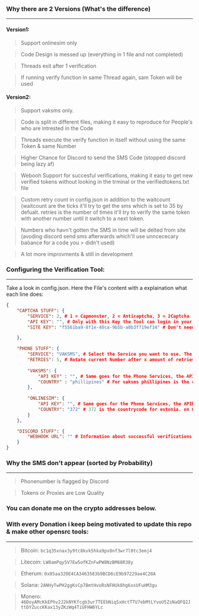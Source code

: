 ### Why there are 2 Versions (What's the difference)
------------------------------------
#### Version1:
> Support onlinesim only

> Code Design is messed up (everything in 1 file and not completed)

> Threads exit after 1 verification

> If running verify function in same Thread again, sam Token will be used

#### Version2:
> Support vaksms only.

> Code is split in different files, making it easy to reproduce for People's who are intrested in the Code

> Threads execute the verify function in itself without using the same Token & same Number

> Higher Chance for Discord to send the SMS Code (stopped discord being lazy af)

> Webooh Support for succesful verifications, making it easy to get new verified tokens without looking in the trminal or the verifiedtokens.txt file

> Custom retry count in config.json in addition to the waitcount (waitcount are the ticks it'll try to get the sms which is set to 35 by defualt. retries is the number of times it'll try to verify the same token with another number until it switch to a next token.

> Numbers who havn't gotten the SMS in time will be delted from site (avoding discord send sms afterwards which'll use unncececary baöance for a code you > didn't used)

> A lot more improvments & still in development

### Configuring the Verification Tool:
------------------------------------
Take a look in config.json. Here the File's content with a explaination what each line does:

```json
{
    "CAPTCHA STUFF": {
        "SERVICE": 2, # 1 = Capmonster, 2 = Anticaptcha, 3 = 2Captcha
        "API KEY": "", # Only with this Key the Tool can login in your Account and perform the required actions to solve the captcha
        "SITE KEY": "f5561ba9-8f1e-40ca-9b5b-a0b3f719ef34" # Don't need to be changed and is use to identify the captcha's on discord's site. The Sitekey might change at one point but it did not change for at least a month now.

    },

    "PHONE STUFF": {
        "SERVICE": "VAKSMS", # Select the Service you want to use. The best & cheapest configurations are set by default.
        "RETRIES": 5, # Rotate current Number after x amount of retries set here with the same token (helpful if discord don't send the sms because of a flagged phonenumber)
		
        "VAKSMS": {
            "API KEY" : "", # Same goes for the Phone Services, the APIkey is used to login into the account, order numbers, get sms, delete numbers etc.
            "COUNTRY" : "phillipines" # For vaksms phillipines is the cheapest country you can choose. a phillipines cost 1 rub which is equal to $0.017
        },
    
        "ONLINESIM": {
            "API KEY": "", # Same goes for the Phone Services, the APIkey is used to login into the account, order numbers, get sms, delete numbers etc.
            "COUNTRY": "372" # 372 is the countrycode for estonia. on Onlinesim a Estonia number cost $0.05
        }
    },

    "DISCORD STUFF": {
        "WEBHOOK URL": "" # Information about successful verifications can be posted to a Webhook. If you don't want to use this feature, don't enter any url
    }
}
```


### Why the SMS don't appear (sorted by Probability)
----------------------------------------------------
> Phonenumber is flagged by Discord

> Tokens or Proxies are Low Quality



### You can donate me on the crypto addresses below. 
### With every Donation i keep being motivated to update this repo & make other opensrc tools:
----------------------------------------------------
> Bitcoin: `bc1q35xnax3y9tc8kvk5hka9px8nf3wr7l0tc3emj4`

> Litecoin: `LW8amPqy5V7Ew5ofKZnFwPW8NzBM68R38y`

> Etherum: `0x05aa320E4CA3463583b9BCD6cE9b97229ae4C20A`

> Solana: `2ANHyTwPH2ggKsCp7BmtHvoRsNFHUk8hg6xsUFuHM3gu`

> Monero: `46DoyAMcKkEPhv2J2kNYKfcgb3ur7TEEbNiqSxHctTTU7ebMtLYvoU5ZsNaQFQ2JttDYZuccKKax13yZKzWq4TiUFHW6YLc`
